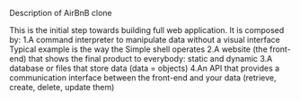 Description of AirBnB clone

This is the initial step towards building full web application.
It is composed by:
1.A command interpreter to manipulate data without a visual interface
Typical example is the way the Simple shell operates
2.A website (the front-end) that shows the final product to everybody: static and dynamic
3.A database or files that store data (data = objects)
4.An API that provides a communication interface between the front-end and your data (retrieve, create, delete, update them)

